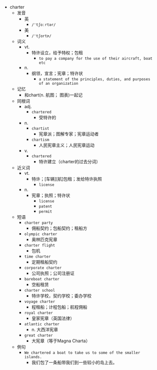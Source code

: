 - charter
  - 发音
    - 英
      - `/'tʃɑːrtər/`
    - 美
      - `/'tʃɑrtɚ/`
  - 词义
    - vt.
      - 特许设立，给予特权；包租
        - `to pay a company for the use of their aircraft, boat etc`
    - n.
      - 纲领，宣言；宪章；特许状
        - `a statement of the principles, duties, and purposes of an organization`
  - 记忆
    - 和chart(n. 航图； 图表)一起记
  - 同根词
    - adj.
      - `chartered`
        - 受特许的
    - n.
      - `chartist`
        - 宪章派；图解专家；宪章运动者
      - `chartism`
        - 人民宪章主义；人民宪章运动
    - v.
      - `chartered`
        - 特许建立（charter的过去分词）
  - 近义词
    - vt.
      - 特许；[车辆][航]包租；发给特许执照
        - `license`
    - n.
      - 宪章；执照；特许状
        - `license`
        - `patent`
        - `permit`
  - 短语
    - `charter party`
      - 佣船契约；包船契约；租船方 
    - `olympic charter`
      - 奥林匹克宪章 
    - `charter flight`
      - 包机 
    - `time charter`
      - 定期租船契约 
    - `corporate charter`
      - 公司执照；公司注册证 
    - `bareboat charter`
      - 空船租赁 
    - `charter school`
      - 特许学校，契约学校；委办学校 
    - `voyage charter`
      - 程租船；计程包船；航程佣船 
    - `royal charter`
      - 皇家宪章（英国法律） 
    - `atlantic charter`
      - n. 大西洋宪章 
    - `great charter`
      - 大宪章（等于Magna Charta） 
  - 例句
    - `We chartered a boat to take us to some of the smaller islands.`
      - 我们包了一条船带我们到一些较小的岛上去。

